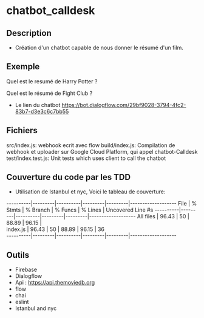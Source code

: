 # chatbot_calldesk

## Description

* Création d'un chatbot capable de nous donner le résumé d'un film.

## Exemple

Quel est le resumé de Harry Potter ?

Quel est le résumé de Fight Club ?

* Le lien du chatbot https://bot.dialogflow.com/29bf9028-3794-4fc2-83b7-d3e3c6c7bb55

## Fichiers

src/index.js: webhook ecrit avec flow
build/index.js: Compilation de webhook et uploader sur Google Cloud Platform, qui appel chatbot-Calldesk
test/index.test.js: Unit tests which uses client to call the chatbot

## Couverture du code par les TDD

* Utilisation de Istanbul et nyc, Voici le tableau de couverture:

----------|---------|----------|---------|---------|-------------------
File      | % Stmts | % Branch | % Funcs | % Lines | Uncovered Line #s 
----------|---------|----------|---------|---------|-------------------
All files |   96.43 |       50 |   88.89 |   96.15 |                   
 index.js |   96.43 |       50 |   88.89 |   96.15 | 36       
----------|---------|----------|---------|---------|-------------------


## Outils

* Firebase
* Dialogflow
* Api : https://api.themoviedb.org
* flow
* chai
* eslint
* Istanbul and nyc
